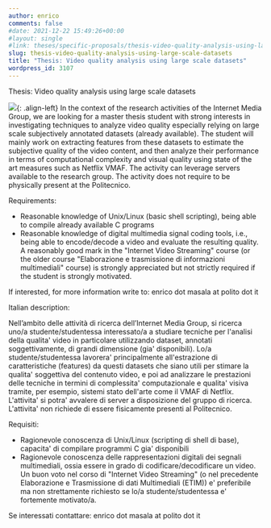 ```yaml
---
author: enrico
comments: false
#date: 2021-12-22 15:49:26+00:00
#layout: single
#link: theses/specific-proposals/thesis-video-quality-analysis-using-large-scale-datasets/
slug: thesis-video-quality-analysis-using-large-scale-datasets
title: "Thesis: Video quality analysis using large scale datasets"
wordpress_id: 3107
---
```


Thesis: Video quality analysis using large scale datasets

![]({{site.baseurl}}/res/2021/12/hd_disk_harddisk_small.png){: .align-left} In the context of the research activities of the Internet Media Group, we are looking for a master thesis student with strong interests in investigating techniques to analyze video quality especially relying on large scale subjectively annotated datasets (already available). The student will mainly work on extracting features from these datasets to estimate the subjective quality of the video content, and then analyze their performance in terms of computational complexity and visual quality using state of the art measures such as Netflix VMAF. The activity can leverage servers available to the research group. The activity does not require to be physically present at the Politecnico.

Requirements:

- Reasonable knowledge of Unix/Linux (basic shell scripting), being able to compile already available C programs
- Reasonable knowledge of digital multimedia signal coding tools, i.e., being able to encode/decode a video and evaluate the resulting quality. A reasonably good mark in the "Internet Video Streaming" course (or the older course "Elaborazione e trasmissione di informazioni multimediali" course) is strongly appreciated but not strictly required if the student is strongly motivated.

If interested, for more information write to: enrico dot masala at polito dot it

Italian description:

Nell’ambito delle attività di ricerca dell’Internet Media Group, si ricerca uno/a studente/studentessa interessato/a a studiare tecniche per l'analisi della qualita' video in particolare utilizzando dataset, annotati soggettivamente, di grandi dimensione (gia' disponibili). Lo/a studente/studentessa lavorera' principalmente all'estrazione di caratteristiche (features) da questi datasets che siano utili per stimare la qualita' soggettiva del contenuto video, e poi ad analizzare le prestazioni delle tecniche in termini di complessita' computazionale e qualita' visiva tramite, per esempio, sistemi stato dell'arte come il VMAF di Netflix. L'attivita' si potra' avvalere di server a disposizione del gruppo di ricerca. L'attivita' non richiede di essere fisicamente presenti al Politecnico.

Requisiti:

- Ragionevole conoscenza di Unix/Linux (scripting di shell di base), capacita' di compilare programmi C gia' disponibili
- Ragionevole conoscenza delle rappresentazioni digitali dei segnali multimediali, ossia essere in grado di codificare/decodificare un video. Un buon voto nel corso di "Internet Video Streaming" (o nel precedente Elaborazione e Trasmissione di dati Multimediali (ETIM)) e' preferibile ma non strettamente richiesto se lo/a studente/studentessa e' fortemente motivato/a.

Se interessati contattare: enrico dot masala at polito dot it
